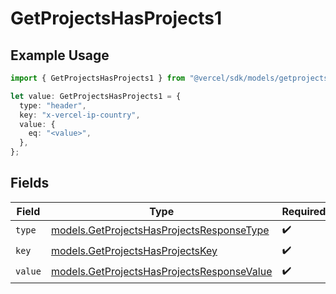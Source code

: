 # GetProjectsHasProjects1

## Example Usage

```typescript
import { GetProjectsHasProjects1 } from "@vercel/sdk/models/getprojectsop.js";

let value: GetProjectsHasProjects1 = {
  type: "header",
  key: "x-vercel-ip-country",
  value: {
    eq: "<value>",
  },
};
```

## Fields

| Field                                                                                          | Type                                                                                           | Required                                                                                       | Description                                                                                    |
| ---------------------------------------------------------------------------------------------- | ---------------------------------------------------------------------------------------------- | ---------------------------------------------------------------------------------------------- | ---------------------------------------------------------------------------------------------- |
| `type`                                                                                         | [models.GetProjectsHasProjectsResponseType](../models/getprojectshasprojectsresponsetype.md)   | :heavy_check_mark:                                                                             | N/A                                                                                            |
| `key`                                                                                          | [models.GetProjectsHasProjectsKey](../models/getprojectshasprojectskey.md)                     | :heavy_check_mark:                                                                             | N/A                                                                                            |
| `value`                                                                                        | [models.GetProjectsHasProjectsResponseValue](../models/getprojectshasprojectsresponsevalue.md) | :heavy_check_mark:                                                                             | N/A                                                                                            |